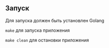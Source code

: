 ## Запуск
Для запуска должен быть установлен Golang

```make``` для запуска приложения

```make clean``` для остановки приложения
